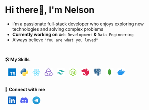 # Hi there👋, I'm Nelson

<!--About Me-->

- I'm a passionate full-stack developer who enjoys exploring new technologies and solving complex problems
- **Currently working on** `Web Development` **&** `Data Engineering`
- Always believe `"You are what you loved"`

<br>

<!--Skills-->

**🛠️ My Skills**

<span style="margin-left: 10px;"  target="_blank">
    <img src="./assets/typescript-colored.svg" height="25px"><span>
<span style="margin-left: 10px;"  target="_blank">
    <img src="./assets/python-colored.svg" height="25px"><span>
<span style="margin-left: 10px;"  target="_blank">
    <img src="./assets/react-colored.svg" height="25px"><span>
<span style="margin-left: 10px;"  target="_blank">
    <img src="./assets/redux-colored.svg" height="25px"><span>
<span style="margin-left: 10px;"  target="_blank">
    <img src="./assets/tailwindcss-colored.svg" height="25px"><span>
<span style="margin-left: 10px;"  target="_blank">
    <img src="./assets/nodejs-colored.svg" height="25px"><span>
<span style="margin-left: 10px;"  target="_blank">
    <img src="./assets/nestjs-colored.svg" height="25px"><span>
<span style="margin-left: 10px;"  target="_blank">
    <img src="./assets/postgresql-colored.svg" height="25px"><span>
<span style="margin-left: 10px;"  target="_blank">
    <img src="./assets/mongodb-colored.svg" height="25px"><span>
<span style="margin-left: 10px;"  target="_blank">
    <img src="./assets/docker-colored.svg" height="25px"><span>

<br>
<br>

**🤝 Connect with me**

<a style="margin-left: 10px;"  target="_blank" href="https://www.linkedin.com/in/namhoaivu72/">
    <img src="./assets/linkedin.svg" height="25px"><a>
<a style="margin-left: 10px;"  target="_blank" href="https://www.linkedin.com/in/namhoaivu72/">
    <img src="./assets/discord.svg" height="25px"><a>
<a style="margin-left: 10px;"  target="_blank" href="https://t.me/nelsonvu">
    <img src="./assets/telegram.svg" height="25px"><a>
